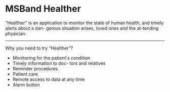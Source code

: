 # MSBand Healther
“Healther” is an application to monitor the state of human health, and timely alerts about a dan- gerous situation arises, loved ones and the at-tending physician.

---

Why you need to try “Healther”?
- Monitoring for the patient's condition
- Timely information to doc- tors and relatives
- Reminder procedures
- Patient care
- Remote access to data at any time
- Alarm button
